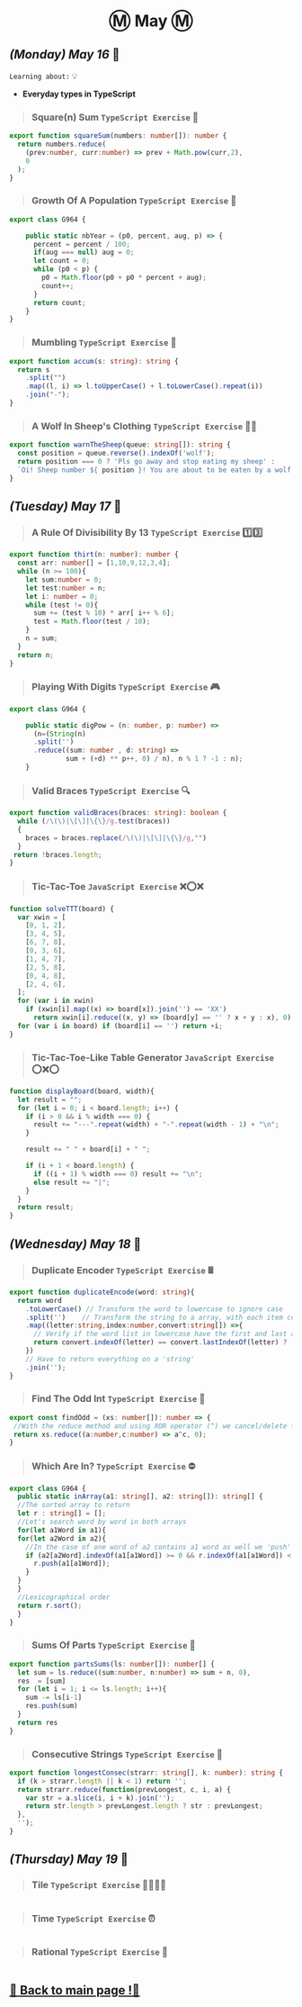 <h1 align="center">Ⓜ️ May Ⓜ️</h1>

## _(Monday) May 16_ 📢

`Learning about:` 💡
* **Everyday types in TypeScript**

>### Square(n) Sum `TypeScript Exercise` 🧮
```typescript 
export function squareSum(numbers: number[]): number {
  return numbers.reduce(
    (prev:number, curr:number) => prev + Math.pow(curr,2),
    0
  );
}
```

>### Growth Of A Population `TypeScript Exercise` 🧟
```typescript 
export class G964 {

    public static nbYear = (p0, percent, aug, p) => {
      percent = percent / 100;
      if(aug === null) aug = 0; 
      let count = 0;
      while (p0 < p) {
        p0 = Math.floor(p0 + p0 * percent + aug);
        count++;
      }  
      return count; 
    }
}
```

>### Mumbling `TypeScript Exercise` 🙊
```typescript 
export function accum(s: string): string {
  return s
    .split("")
    .map((l, i) => l.toUpperCase() + l.toLowerCase().repeat(i))
    .join("-");
}
```

>### A Wolf In Sheep's Clothing `TypeScript Exercise` 🐺🐑
```typescript 
export function warnTheSheep(queue: string[]): string {
  const position = queue.reverse().indexOf('wolf');
  return position === 0 ? 'Pls go away and stop eating my sheep' : 
  `Oi! Sheep number ${ position }! You are about to be eaten by a wolf!`;
}
```
    
## _(Tuesday) May 17_ 📢
>### A Rule Of Divisibility By 13  `TypeScript Exercise` 1️⃣3️⃣
```typescript 
export function thirt(n: number): number {
  const arr: number[] = [1,10,9,12,3,4];
  while (n >= 100){
    let sum:number = 0;
    let test:number = n;
    let i: number = 0;
    while (test != 0){
      sum += (test % 10) * arr[ i++ % 6];
      test = Math.floor(test / 10);
    }
    n = sum;
  }
  return n;
}
```

>### Playing With Digits `TypeScript Exercise` 🎮
```typescript 
export class G964 {

    public static digPow = (n: number, p: number) =>
      (n=(String(n)
      .split('')
      .reduce((sum: number , d: string) => 
              sum + (+d) ** p++, 0) / n), n % 1 ? -1 : n);
    }
```

>### Valid Braces `TypeScript Exercise` 🔍
```typescript 
export function validBraces(braces: string): boolean {
  while (/\(\)|\[\]|\{\}/g.test(braces))
  {
    braces = braces.replace(/\(\)|\[\]|\{\}/g,"")
  }
 return !braces.length;
}
```

>### Tic-Tac-Toe `JavaScript Exercise` ❌⭕❌
```javascript 
function solveTTT(board) {
  var xwin = [
    [0, 1, 2],
    [3, 4, 5],
    [6, 7, 8],
    [0, 3, 6],
    [1, 4, 7],
    [2, 5, 8],
    [0, 4, 8],
    [2, 4, 6],
  ];
  for (var i in xwin)
    if (xwin[i].map((x) => board[x]).join('') == 'XX')
      return xwin[i].reduce((x, y) => (board[y] == '' ? x + y : x), 0);
  for (var i in board) if (board[i] == '') return +i;
}
```

>### Tic-Tac-Toe-Like Table Generator `JavaScript Exercise` ⭕❌⭕
```javascript 
function displayBoard(board, width){
  let result = "";
  for (let i = 0; i < board.length; i++) {
    if (i > 0 && i % width === 0) {
      result += "---".repeat(width) + "-".repeat(width - 1) + "\n";
    }

    result += " " + board[i] + " ";

    if (i + 1 < board.length) {
      if ((i + 1) % width === 0) result += "\n";
      else result += "|";
    }
  }
  return result;
}
```

## _(Wednesday) May 18_ 📢
>### Duplicate Encoder `TypeScript Exercise` 🖩
```typescript 
export function duplicateEncode(word: string){
  return word
    .toLowerCase() // Transform the word to lowercase to ignore case
    .split('')    // Transform the string to a array, with each item containing a letter
    .map((letter:string,index:number,convert:string[]) =>{
      // Verify if the word list in lowercase have the first and last appearance, and return correct bracket 
      return convert.indexOf(letter) == convert.lastIndexOf(letter) ? '(' : ')';
    })
    // Have to return everything on a 'string'
    .join('');
}
```

>### Find The Odd Int `TypeScript Exercise` 👀
```typescript 
export const findOdd = (xs: number[]): number => {
 //With the reduce method and using XOR operator (^) we cancel/delete the duplicates returning the number with unique appereance
 return xs.reduce((a:number,c:number) => a^c, 0);
}
```

>### Which Are In? `TypeScript Exercise` ⛔
```typescript 
export class G964 {
  public static inArray(a1: string[], a2: string[]): string[] {
  //The sorted array to return
  let r : string[] = [];
  //Let's search word by word in both arrays
  for(let a1Word in a1){
  for(let a2Word in a2){
    //In the case of one word of a2 contains a1 word as well we 'push' the match to the 'r' array
    if (a2[a2Word].indexOf(a1[a1Word]) >= 0 && r.indexOf(a1[a1Word]) < 0) {
      r.push(a1[a1Word]);
    }
  }
  }
  //Lexicographical order 
  return r.sort();
  }
}
```

>### Sums Of Parts `TypeScript Exercise` 👥
```typescript 
export function partsSums(ls: number[]): number[] {
  let sum = ls.reduce((sum:number, n:number) => sum + n, 0),
  res  = [sum]
  for (let i = 1; i <= ls.length; i++){
    sum -= ls[i-1]
    res.push(sum)
  }
  return res
}
```

>###  Consecutive Strings `TypeScript Exercise` 📠
```typescript 
export function longestConsec(strarr: string[], k: number): string {
  if (k > strarr.length || k < 1) return '';
  return strarr.reduce(function(prevLongest, c, i, a) {
    var str = a.slice(i, i + k).join('');
    return str.length > prevLongest.length ? str : prevLongest;
  }, 
  '');
}
```
   
## _(Thursday) May 19_ 📢
>### Tile `TypeScript Exercise` 🔳🔲🔳🔲
```typescript 

```

>### Time `TypeScript Exercise` ⏰
```typescript 

```

>### Rational `TypeScript Exercise` 🧠
```typescript 

```


## [📎 Back to main page !📎](/home/readAura.md)
